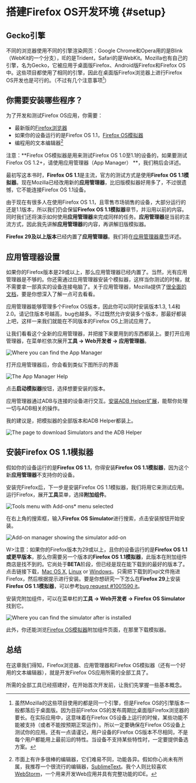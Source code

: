 # 搭建Firefox OS开发环境 {#setup}

## Gecko引擎
不同的浏览器使用不同的引擎渲染网页：Google Chrome和Opera用的是Blink（WebKit的一个分支），IE的是Trident，Safari的是WebKit。Mozilla也有自己的引擎，名为Gecko，它被应用于桌面版Firefox、Android版Firefox和Firefox OS中。这些项目都使用了相同的引擎，因此在桌面版Firefox浏览器上进行Firefox OS开发也是可行的。（不过有几个注意事项[^engines]）

[^engines]: 虽然Mozilla的这些项目使用的都是同一个引擎，但是Firefox OS的引擎版本一般都落后于桌面版。因为目前Firefox OS的发布周期比桌面版Firefox浏览器的要长。在实际应用中，这意味着在Firefox OS设备上运行的时候，某些功能不能被支持（或者不能按预期正常运作）。所以一定要确保在Firefox OS设备上测试你的应用。还有一点请谨记，用户设备的Firefox OS版本不尽相同，不是每个用户都能用上最前沿的特性。当设备不支持某些特性时，一定要提供备选方案。

## 你需要安装哪些程序？

为了开发和测试Firefox OS应用，你需要：

 * 最新版的[Firefox浏览器](http://getfirefox.com)
 * 如果你的设备运行的是Firefox OS 1.1，[Firefox OS模拟器](https://addons.mozilla.org/en-US/firefox/addon/firefox-os-simulator/)
 * 编程用的文本编辑器[^editors]

注意：**Firefox OS模拟器是用来测试Firefox OS 1.0至1.1的设备的，如果要测试Firefox OS 1.2+，请使用应用管理器（App Manager） **，我们稍后会详述。

最初写这本书时，**Firefox OS 1.1**是主流，官方的测试方式是使用**Firefox OS 1.1模拟器**。现在Mozilla已经改用新的**应用管理器**，比旧版模拟器好用多了，不过很遗憾，它不能连接Firefox OS 1.1设备。

由于现在有很多人在使用Firefox OS 1.1，且零售市场销售的设备，大部分运行的还是1.1版本，所以我们仍会保留**Firefox OS 1.1模拟器**章节，并沿用以前的内容。同时我们还将演示如何使用**应用管理器**来完成同样的任务。**应用管理器**是当前的主流方式，因此我先讲解**应用管理器**的内容，再讲解旧版模拟器。

**Firefox 29及以上版本**已经内置了**应用管理器**。我们将在[应用管理器章节](#appmanager)详述。

[^editors]: 市面上有许多很棒的编辑器，它们难易不同，功能各异。假如你心尚未有所属，我推荐一个很流行的编辑器，[SublimeText](http://sublimetext.com/)。我个人则比较喜欢[WebStorm](http://www.jetbrains.com/webstorm/)，一个用来开发Web应用并具有完整功能的IDE。

## 应用管理器设置

如果你的Firefox版本是29或以上，那么应用管理器已经内置了。当然，光有应用管理器是不够的。你还需通过应用管理器安装个模拟器，这样当你测试的时候，就不需要拿一部真实的设备连接电脑了。关于应用管理器，Mozilla提供了[很全面的文档](https://developer.mozilla.org/en-US/Firefox_OS/Using_the_App_Manager)，要是你想深入了解一点可去看看。

应用管理器能够管理多个Firefox OS版本，因此你可以同时安装版本1.3, 1.4和2.0。请记住版本号越高，bug也越多。不过既然允许安装多个版本，那最好都装上吧，这样一来我们就能在不同版本的Firefox OS上测试应用了。

让我们看看这个全新的应用管理器，并把接下来要用到的东西都装上。要打开应用管理器，在菜单栏依次展开**工具 -> Web开发者 -> 应用管理器**。

![Where you can find the App Manager](images/originals/locate-app-manager.png)

打开应用管理器后，你会看到类似下图所示的界面

![The App Manager Help](images/originals/app-manager-help.png)

点击**启动模拟器**按钮，选择想要安装的版本。

应用管理器通过ADB与连接的设备进行交互。[安装ADB Helper扩展](https://ftp.mozilla.org/pub/mozilla.org/labs/fxos-simulator/)，能帮你处理一切与ADB相关的操作。

我的建议是，把模拟器的全部版本和ADB Helper都装上。

![The page to download Simulators and the ADB Helper](images/originals/app-manager-add-ons.png)

## 安装Firefox OS 1.1模拟器

假如你的设备运行的是**Firefox OS 1.1**，你得安装**Firefox OS 1.1模拟器**，因为这个新**应用管理器**不支持你的设备。

安装完Firefox后，下一步是安装Firefox OS 1.1模拟器，我们将用它来测试应用。运行Firefox，展开**工具**菜单，选择**附加组件**。

![*Tools* menu with *Add-ons** menu selected](images/originals/tools.png)

在右上角的搜索框，输入**Firefox OS Simulator**进行搜索，点击安装按钮开始安装。

![Add-on manager showing the simulator add-on](images/originals/addons-simulator.png)

W>注意：如果你的Firefox版本为29或以上，且你的设备运行的是**Firefox OS 1.1或更早版本**，那么你需要另一个版本的**Firefox OS 1.1模拟器**，此版本在附加组件商店是找不到的。它尚处于**BETA**阶段，但已经是现在能下载到的最好的版本了。点击链接下载，[Mac OS X](http://ftp.mozilla.org/pub/mozilla.org/labs/r2d2b2g/r2d2b2g-5.0pre7-mac.xpi), [Linux](http://ftp.mozilla.org/pub/mozilla.org/labs/r2d2b2g/r2d2b2g-5.0pre7-linux.xpi) or [Windows](http://ftp.mozilla.org/pub/mozilla.org/labs/r2d2b2g/r2d2b2g-5.0pre7-windows.xpi)。只需把下载到的xpi文件拖进Firefox，然后根据提示进行安装。要是你想研究一下怎么在**Firefox 29**上安装**Firefox OS 1.1模拟器**，可以参考[bug request #1001590 it](https://bugzilla.mozilla.org/show_bug.cgi?id=1001590)。

安装完附加组件，可以在菜单栏的**工具 -> Web开发者 -> Firefox OS Simulator**找到它。

![Where you can find the simulator after is installed](images/originals/tools-web-developer-simulator.png)

此外，你还能浏览[Firefox OS模拟器](https://addons.mozilla.org/en-US/firefox/addon/firefox-os-simulator/)附加组件页面，在那里下载模拟器。

## 总结

在这章我们得知，Firefox浏览器、应用管理器和Firefox OS模拟器（还有一个好用的文本编辑器），就是开发Firefox OS应用所需的全部工具了。

所需的全部工具已经搭建好，在开始首次开发前，让我们先掌握一些基本概念。